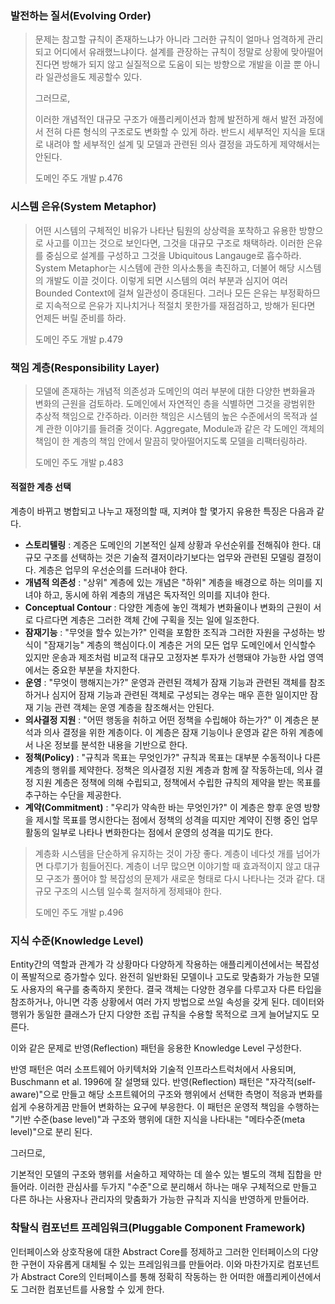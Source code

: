 ### 발전하는 질서(Evolving Order)
> 문제는 참고할 규칙이 존재하느냐가 아니라 그러한 규칙이 얼마나 엄격하게 관리되고 어디에서 유래했느냐이다.
> 설계를 관장하는 규칙이 정말로 상황에 맞아떨어진다면 방해가 되지 않고 실질적으로 도움이 되는 방향으로 개발을 이끌 뿐 아니라 일관성을도 제공할수 있다.
>
> 그러므로,
>
> 이러한 개념적인 대규모 구조가 애플리케이션과 함께 발전하게 해서 발전 과정에서 전혀 다른 형식의 구조로도 변화할 수 있게 하라. 반드시 세부적인 지식을 토대로 내려야 할 세부적인 설계 및 모델과 관련된 의사 결정을 과도하게 제약해서는 안된다.
>
> 도메인 주도 개발 p.476

### 시스템 은유(System Metaphor)
> 어떤 시스템의 구체적인 비유가 나타난 팀원의 상상력을 포착하고 유용한 방향으로 사고를 이끄는 것으로 보인다면,
> 그것을 대규모 구조로 채택하라.
> 이러한 은유를 중심으로 설계를 구성하고 그것을 Ubiquitous Langauge로 흡수하라.
> System Metaphor는 시스템에 관한 의사소통을 촉진하고, 더불어 해당 시스템의 개발도 이끌 것이다.
> 이렇게 되면 시스템의 여러 부분과 심지어 여러 Bounded Context에 걸쳐 일관성이 증대된다.
> 그러나 모든 은유는 부정확하므로 지속적으로 은유가 지나치거나 적절치 못한가를 재점검하고, 방해가 된다면 언제든 버릴 준비를 하라.
>  
> 도메인 주도 개발 p.479

### 책임 계층(Responsibility Layer)
> 모델에 존재하는 개념적 의존성과 도메인의 여러 부분에 대한 다양한 변화율과 변화의 근원을 검토하라.
> 도메인에서 자연적인 층을 식별하면 그것을 광범위한 추상적 책임으로 간주하라.
> 이러한 책임은 시스템의 높은 수준에서의 목적과 설계 관한 이야기를 들려줄 것이다.
> Aggregate, Module과 같은 각 도메인 객체의 책임이 한 계층의 책임 안에서 말끔히 맞아떨어지도록 모델을 리팩터링하라.
>
> 도메인 주도 개발 p.483

#### 적절한 계층 선택
계층이 바뀌고 병합되고 나누고 재정의할 때, 지켜야 할 몇가지 유용한 특징은 다음과 같다.
- __스토리텔링__ : 계증은 도메인의 기본적인 실제 상황과 우선순위를 전해줘야 한다. 대규모 구조를 선택하는 것은 기술적 결저이라기보다는 업무와 관련된 모델링 결정이다. 계층은 업무의 우선순의를 드러내야 한다.
- __개념적 의존성__ : "상위" 계층에 있는 개념은 "하위" 계층을 배경으로 하는 의미를 지녀야 하고, 동시에 하위 계층의 개념은 독자적인 의미를 지녀야 한다.
- __Conceptual Contour__ : 다양한 계층에 놓인 객체가 변화율이나 변화의 근원이 서로 다르다면 계층은 그러한 객체 간에 구획을 짓는 일에 일조한다.
- __잠재기능__ : "무엇을 할수 있는가?" 인력을 포함한 조직과 그러한 자원을 구성하는 방식이 "잠재기능" 계층의 핵심이다.이 계층은 거의 모든 업무 도메인에서 인식할수 있지만 운송과 제조처럼 비교적 대규모 고정자본 투자가 선행돼야 가능한 사업 영역에서는 중요한 부분을 차지한다.
- __운영__ : "무엇이 행해지는가?" 운영과 관련된 객체가 잠재 기능과 관련된 객체를 참조하거나 심지어 잠재 기능과 관련된 객체로 구성되는 경우는 매우 흔한 일이지만 잠재 기능 관련 객체는 운영 계층을 참조해서는 안된다.
- __의사결정 지원__ : "어떤 행동을 취하고 어떤 정책을 수립해야 하는가?" 이 계층은 분석과 의사 결정을 위한 계층이다. 이 계층은 잠재 기능이나 운영과 같은 하위 계층에서 나온 정보를 분석한 내용을 기반으로 한다.
- __정책(Policy)__ : "규칙과 목표는 무엇인가?" 규칙과 목표는 대부분 수동적이나 다른 계층의 행위를 제약한다. 정책은 의사결정 지원 계층과 함께 잘 작동하는데, 의사 결정 지원 계층은 정책에 의해 수립되고, 정책에서 수립한 규칙의 제약을 받는 목표를 추구하는 수단을 제공한다.
- __계약(Commitment)__ : "우리가 약속한 바는 무엇인가?" 이 계층은 향후 운영 방향을 제시할 목표를 명시한다는 점에서 정책의 성격을 띠지만 계약이 진행 중인 업무 활동의 일부로 나타나 변화한다는 점에서 운영의 성격을 띠기도 한다.

> 계층화 시스템을 단순하게 유지하는 것이 가장 좋다. 계층이 네다섯 개를 넘어가면 다루기가 힘들어진다.
> 계층이 너무 많으면 이야기할 때 효과적이지 않고 대규모 구조가 풀어야 할 복잡성의 문제가 새로운 형태로 다시 나타나는 것과 같다.
> 대규모 구조의 시스템 일수록 철저하게 정제돼야 한다.
>
> 도메인 주도 개발 p.496

### 지식 수준(Knowledge Level)
Entity간의 역할과 관계가 각 상황마다 다양하게 작용하는 애플리케이션에서는 복잡성이 폭발적으로 증가할수 있다. 완전히 일반화된 모델이나 고도로 맞춤화가 가능한 모델도 사용자의 욕구를 충족하지 못한다. 결국 객체는 다양한 경우를 다루고자 다른 타입을 참조하거나, 아니면 각종 상황에서 여러 가지 방법으로 쓰일 속성을 갖게 된다. 데이터와 행위가 동일한 클래스가 단지 다양한 조립 규칙을 수용할 목적으로 크게 늘어날지도 모른다.

이와 같은 문제로 반영(Reflection) 패턴을 응용한 Knowledge Level 구성한다.

반영 패턴은 여러 소프트웨어 아키텍처와 기술적 인프라스트럭처에서 사용되며, Buschmann et al. 1996에 잘 설명돼 있다.
반영(Reflection) 패턴은 "자각적(self-aware)"으로 만들고 해당 소프트웨어의 구조와 행위에서 선택한 측명이 적응과 변화를 쉽게 수용하게끔 만들어 변화하는 요구에 부응한다. 이 패턴은 운영적 책임을 수행하는 "기반 수준(base level)"과 구조와 행위에 대한 지식을 나타내는 "메타수준(meta level)"으로 분리 된다.

그러므로,

기본적인 모델의 구조와 행위를 서술하고 제약하는 데 쓸수 있는 별도의 객체 집합을 만들어라.
이러한 관심사를 두가지 "수준"으로 분리해서 하나는 매우 구체적으로 만들고 다른 하나는 사용자나 관리자의 맞춤화가 가능한 규칙과 지식을 반영하게 만들어라.

### 착탈식 컴포넌트 프레임워크(Pluggable Component Framework)
인터페이스와 상호작용에 대한 Abstract Core를 정제하고 그러한 인터페이스의 다양한 구현이 자유롭게 대체될 수 있는 프레임워크를 만들어라. 이와 마찬가지로 컴포넌트가 Abstract Core의 인터페이스를 통해 정확히 작동하는 한 어떠한 애플리케이션에서도 그러한 컴포넌트를 사용할 수 있게 한다.
